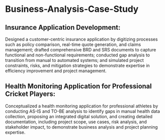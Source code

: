 # Business-Analysis-Case-Study
## Insurance Application Development: 
Designed a customer-centric insurance application by digitizing processes such as policy
comparison, real-time quote generation, and claims management; drafted comprehensive BRD and SRS documents to capture
functional and non-functional requirements; conducted gap analysis to transition from manual to automated systems; and
simulated project constraints, risks, and mitigation strategies to demonstrate expertise in efficiency improvement and project
management.
## Health Monitoring Application for Professional Cricket Players: 
Conceptualized a health monitoring application for professional
athletes by conducting AS-IS and TO-BE analysis to identify gaps in manual health data collection, proposing an integrated digital
solution, and creating detailed documentation, including project scope, use cases, risk analysis, and stakeholder impact, to
demonstrate business analysis and project planning expertise.
